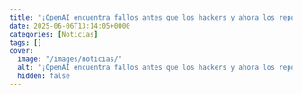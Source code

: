 ```yaml
---
title: "¡OpenAI encuentra fallos antes que los hackers y ahora los reportará al mundo!"
date: 2025-06-06T13:14:05+0000
categories: [Noticias]
tags: []
cover:
  image: "/images/noticias/"
  alt: "¡OpenAI encuentra fallos antes que los hackers y ahora los reportará al mundo!"
  hidden: false
---
```



